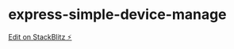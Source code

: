 # express-simple-device-manage

[Edit on StackBlitz ⚡️](https://stackblitz.com/edit/express-simple-pk9eqa)